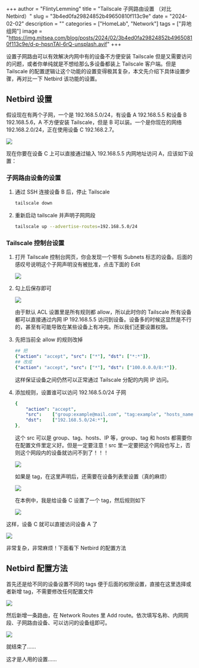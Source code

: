 +++
author = "FlintyLemming"
title = "Tailscale 子网路由设置 （对比 Netbird）"
slug = "3b4ed0fa29824852b49650810f113c9e"
date = "2024-02-02"
description = ""
categories = ["HomeLab", "Network"]
tags = ["异地组网"]
image = "https://img.mitsea.com/blog/posts/2024/02/3b4ed0fa29824852b49650810f113c9e/d-p-hpsnTAl-6rQ-unsplash.avif"
+++

设置子网路由可以有效解决内网中有的设备不方便安装 Tailscale 但是又需要访问的问题，或者你单纯就是不想给那么多设备都装上 Tailscale 客户端。但是 Tailscale 的配置逻辑让这个功能的设置变得极其复杂，本文先介绍下具体设置步骤，再对比一下 Netbird 该功能的设置。

## Netbird 设置

假设现在有两个子网，一个是 192.168.5.0/24，有设备 A 192.168.5.5 和设备 B 192.168.5.6，A 不方便安装 Tailscale，但是 B 可以装。一个是你现在的网络 192.168.2.0/24，正在使用设备 C 192.168.2.7。

![](https://img.mitsea.com/blog/posts/2024/02/3b4ed0fa29824852b49650810f113c9e/%E6%9C%AA%E5%91%BD%E5%90%8D%E7%BB%98%E5%9B%BE.drawio%281%29.avif)

现在你要在设备 C 上可以直接通过输入 192.168.5.5 内网地址访问 A，应该如下设置：

### 子网路由设备的设置

1. 通过 SSH 连接设备 B 后，停止 Tailscale

    ```bash
    tailscale down
    ```

2. 重新启动 tailscale 并声明子网网段

    ```bash
    tailscale up --advertise-routes=192.168.5.0/24
    ```


### Tailscale 控制台设置

1. 打开 Tailscale 控制台网页，你会发现一个带有 Subnets 标志的设备。后面的感叹号说明这个子网声明没有被批准，点击下面的 Edit

    ![](https://img.mitsea.com/blog/posts/2024/02/3b4ed0fa29824852b49650810f113c9e/Untitled.avif)

2. 勾上后保存即可

    ![](https://img.mitsea.com/blog/posts/2024/02/3b4ed0fa29824852b49650810f113c9e/Untitled%201.avif)

    由于默认 ACL 设置里是所有规则都 allow，所以此时你的 Tailscale 所有设备都可以直接通过内网 IP 192.168.5.5 访问到设备。设备多的时候这显然是不行的，甚至有可能导致在某些设备上有冲突。所以我们还要设置权限。

3. 先把当前全 allow 的规则改掉

    ```yaml
    ## 把
    {"action": "accept", "src": ["*"], "dst": ["*:*"]},
    ## 改成
    {"action": "accept", "src": ["*"], "dst": ["100.0.0.0/8:*"]},
    ```

    这样保证设备之间仍然可以正常通过 Tailscale 分配的内网 IP 访问。

4. 添加规则，设置谁可以访问 192.168.5.0/24 子网

    ```yaml
    {
    	"action": "accept",
    	"src":    ["group:example@mail.com", "tag:example", "hosts_name", "xxx,xxx,xxx,xxx", "192.168.5.0/24"],
    	"dst":    ["192.168.5.0/24:*"],
    },
    ```

    这个 src 可以是 group、tag、hosts、IP 等，group、tag 和 hosts 都需要你在配置文件里定义好。但是一定要注意！src 里一定要把这个网段也写上，否则这个网段内的设备就访问不到了！！！

    ![](https://img.mitsea.com/blog/posts/2024/02/3b4ed0fa29824852b49650810f113c9e/Untitled%202.avif)

    如果是 tag，在这里声明后，还需要在设备列表里设置（真的麻烦）

    ![](https://img.mitsea.com/blog/posts/2024/02/3b4ed0fa29824852b49650810f113c9e/Untitled%203.avif)

    在本例中，我是给设备 C 设置了一个 tag，然后规则如下

    ![](https://img.mitsea.com/blog/posts/2024/02/3b4ed0fa29824852b49650810f113c9e/%E6%8D%95%E8%8E%B7.avif)


这样，设备 C 就可以直接访问设备 A 了

![](https://img.mitsea.com/blog/posts/2024/02/3b4ed0fa29824852b49650810f113c9e/Untitled%205.avif)

非常复杂，非常麻烦！下面看下 Netbird 的配置方法

## Netbird 配置方法

首先还是给不同的设备设置不同的 tags 便于后面的权限设置，直接在这里选择或者新增 tag，不需要修改任何配置文件

![](https://img.mitsea.com/blog/posts/2024/02/3b4ed0fa29824852b49650810f113c9e/Untitled%206.avif)

然后新增一条路由，在 Network Routes 里 Add route。依次填写名称、内网网段、子网路由设备、可以访问的设备组即可。

![](https://img.mitsea.com/blog/posts/2024/02/3b4ed0fa29824852b49650810f113c9e/Untitled%207.avif)

就结束了……

这才是人用的设置……
